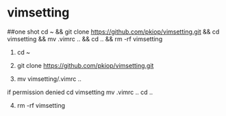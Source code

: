 # vimsetting

##one shot
cd ~ && git clone https://github.com/pkiop/vimsetting.git && cd vimsetting && mv .vimrc .. && cd .. && rm -rf vimsetting


1. cd ~

2. git clone https://github.com/pkiop/vimsetting.git

3. mv vimsetting/.vimrc ..

if permission denied
  cd vimsetting
  mv .vimrc ..
  cd ..

4. rm -rf vimsetting
